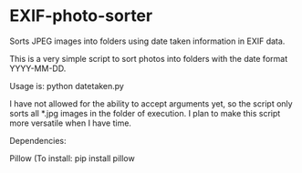 # EXIF-photo-sorter
Sorts JPEG images into folders using date taken information in EXIF data.

This is a very simple script to sort photos into folders with the date format YYYY-MM-DD.

Usage is: python datetaken.py

I have not allowed for the ability to accept arguments yet, so the script only sorts all *.jpg images in the folder of execution. I plan to make this script more versatile when I have time.

Dependencies:

Pillow (To install: pip install pillow

